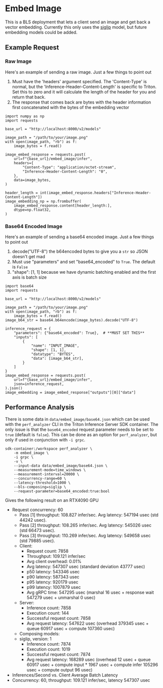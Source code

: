 # Embed Image
This is a BLS deployment that lets a client send an image and get back a vector
embedding. Currently this only uses the [siglip](siglip.md) model, but future
embedding models could be added.

## Example Request
### Raw Image
Here's an example of sending a raw image. Just a few things to point out

1. Must have the 'headers' argument specified. The 'Content-Type' is normal, but
   the 'Inference-Header-Content-Length' is specific to Triton. Set this to zero
   and it will calculate the length of the header for you and return that back.
2. The response that comes back are bytes with the header information first
   concatenated with the bytes of the embedding vector

```
import numpy as np
import requests

base_url = "http://localhost:8000/v2/models"

image_path = "/path/to/your/image.png"
with open(image_path, "rb") as f:
    image_bytes = f.read()

image_embed_response = requests.post(
    url=f"{base_url}/embed_image/infer",
    headers={
        "Content-Type": "application/octet-stream",
        "Inference-Header-Content-Length": "0",
    },
    data=image_bytes,
)

header_length = int(image_embed_response.headers["Inference-Header-Content-Length"])
image_embedding_np = np.frombuffer(
    image_embed_response.content[header_length:],
    dtype=np.float32,
)
```

### Base64 Encoded Image
Here's an example of sending a base64 encoded image. Just a few things to point out

1. decode("UTF-8") the b64encoded bytes to give you a `str` so JSON doesn't get mad
2. Must use "parameters" and set "base64_encoded" to `True`. The default is `False`
3. "shape": [1, 1] because we have dynamic batching enabled and the first axis is batch
   size
```
import base64
import requests

base_url = "http://localhost:8000/v2/models"

image_path = "/path/to/your/image.png"
with open(image_path, "rb") as f:
    image_bytes = f.read()
image_b64_str = base64.b64encode(image_bytes).decode("UTF-8")

inference_request = {
    "parameters": {"base64_encoded": True},  # **MUST SET THIS**
    "inputs": [
        {
            "name": "INPUT_IMAGE",
            "shape": [1, 1],
            "datatype": "BYTES",
            "data": [image_b64_str],
        }
    ]
}
image_embed_response = requests.post(
    url=f"{base_url}/embed_image/infer",
    json=inference_request,
).json()
image_embedding = image_embed_response["outputs"][0]["data"]
```
## Performance Analysis
There is some data in `data/embed_image/base64.json` which can be used with the
`perf_analyzer` CLI in the Triton Inference Server SDK container. The only issue is
that the `base64_encoded` request parameter needs to be set to `true` (default is
`false`). This can be done as an option for `perf_analyzer`, but only if used in
conjunction with `-i grpc`.

```
sdk-container:/workspace perf_analyzer \
    -m embed_image \
    -i grpc \
    -v \
    --input-data data/embed_image/base64.json \
    --measurement-mode=time_windows \
    --measurement-interval=20000 \
    --concurrency-range=60 \
    --latency-threshold=1000 \
    --bls-composing=siglip \
    --request-parameter=base64_encoded:true:bool
```
Gives the following result on an RTX4090 GPU

* Request concurrency: 60
  * Pass [1] throughput: 108.827 infer/sec. Avg latency: 547194 usec (std 44242 usec). 
  * Pass [2] throughput: 108.265 infer/sec. Avg latency: 545026 usec (std 66473 usec). 
  * Pass [3] throughput: 110.269 infer/sec. Avg latency: 549658 usec (std 79885 usec). 
  * Client: 
    * Request count: 7858
    * Throughput: 109.121 infer/sec
    * Avg client overhead: 0.01%
    * Avg latency: 547307 usec (standard deviation 43777 usec)
    * p50 latency: 543346 usec
    * p90 latency: 587343 usec
    * p95 latency: 920179 usec
    * p99 latency: 1007879 usec
    * Avg gRPC time: 547295 usec (marshal 16 usec + response wait 547279 usec + unmarshal 0 usec)
  * Server: 
    * Inference count: 7858
    * Execution count: 144
    * Successful request count: 7858
    * Avg request latency: 547622 usec (overhead 379345 usec + queue 60917 usec + compute 107360 usec)
  * Composing models: 
  * siglip, version: 1
      * Inference count: 7874
      * Execution count: 1019
      * Successful request count: 7874
      * Avg request latency: 168289 usec (overhead 12 usec + queue 60917 usec + compute input * 1967 usec + compute infer 105296 usec + compute output 96 usec)
* Inferences/Second vs. Client Average Batch Latency
* Concurrency: 60, throughput: 109.121 infer/sec, latency 547307 usec
